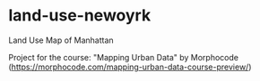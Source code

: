 # land-use-newoyrk
Land Use Map of Manhattan

Project for the course: "Mapping Urban Data" by Morphocode (https://morphocode.com/mapping-urban-data-course-preview/)

